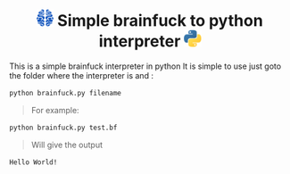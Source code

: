 <h1 align=center><img height=30px src=./icons/brainfuck.svg> Simple brainfuck to python interpreter <img height=30px src=./icons/python.svg></h1>

<p>
This is a simple brainfuck interpreter in python
It is simple to use just goto the folder where the interpreter is and :


```sh
python brainfuck.py filename
```
>For example:
```sh
python brainfuck.py test.bf
```
>Will give the output
```
Hello World!
```

</p>
